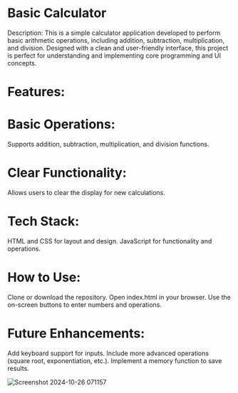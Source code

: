 # Basic Calculator
Description: This is a simple calculator application developed to perform basic arithmetic operations, including addition, subtraction, multiplication, and division. Designed with a clean and user-friendly interface, this project is perfect for understanding and implementing core programming and UI concepts.

# Features:

# Basic Operations:
Supports addition, subtraction, multiplication, and division functions.

# Clear Functionality:
Allows users to clear the display for new calculations.

# Tech Stack:
HTML and CSS for layout and design.
JavaScript for functionality and operations.

# How to Use:
Clone or download the repository.
Open index.html in your browser.
Use the on-screen buttons to enter numbers and operations.

# Future Enhancements:
Add keyboard support for inputs.
Include more advanced operations (square root, exponentiation, etc.).
Implement a memory function to save results.




![Screenshot 2024-10-26 071157](https://github.com/user-attachments/assets/b1724b51-4b7c-480a-b73a-fc577370b423)
